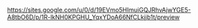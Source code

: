 https://sites.google.com/u/0/d/19EVmo5HImuiGQJRhvAjwYGE5-A8tbO6D/p/1R-lkNH0KPGHU_YqxYDoA66NfCLkjjb1t/preview
